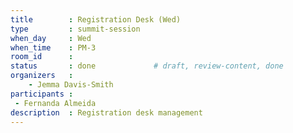 ```yaml
---
title        : Registration Desk (Wed)
type         : summit-session
when_day     : Wed
when_time    : PM-3
room_id      :
status       : done             # draft, review-content, done
organizers   :
    - Jemma Davis-Smith
participants :
 - Fernanda Almeida
description  : Registration desk management
---
```


